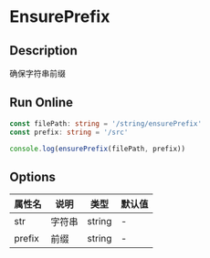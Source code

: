 # EnsurePrefix

## Description
确保字符串前缀

## Run Online

<RunCode symbolize="ensure-prefix-trY0CDXt" :language="ts" :dependency="`
function ensurePrefix(str: string, prefix: string): string {
  if (!str.startsWith(prefix))
    return prefix + str
  return str
}`">

```ts
const filePath: string = '/string/ensurePrefix'
const prefix: string = '/src'

console.log(ensurePrefix(filePath, prefix))
```

</RunCode>

## Options

<div class="utils-table">

| 属性名 | 说明 | 类型 | 默认值 |
| --- | --- | --- | --- |
| str | 字符串 | string | - |
| prefix | 前缀 | string | - |

</div>